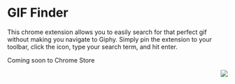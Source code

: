 # GIF Finder
This chrome extension allows you to easily search for that perfect gif without making you navigate to Giphy. Simply pin the extension to your toolbar, click the icon, type your search term, and hit enter. 

Coming soon to Chrome Store

<img align="right" src="https://github.com/tonybatts/gif-finder/raw/main/oops/dancecat.gif">

